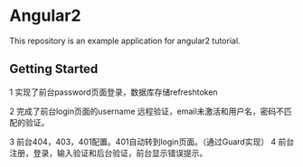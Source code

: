 # Angular2 
This repository is an example application for angular2 tutorial.


## Getting Started

1 实现了前台password页面登录，数据库存储refreshtoken

2 完成了前台login页面的username 远程验证，email未激活和用户名，密码不匹配的验证。

3 前台404，403，401配置。401自动转到login页面。（通过Guard实现）
4 前台注册，登录，输入验证和后台验证，前台显示错误提示。